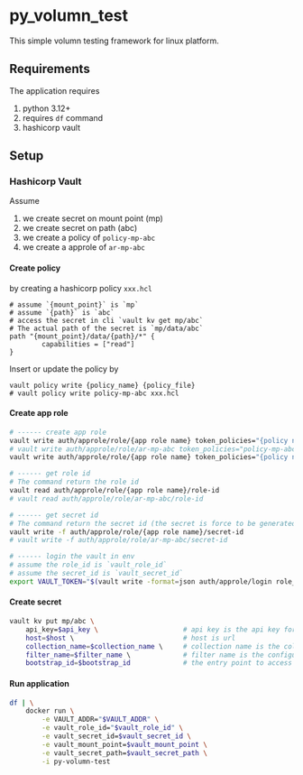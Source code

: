 
# py_volumn_test
This simple volumn testing framework for linux platform.

## Requirements
The application requires
1. python 3.12+
2. requires `df` command
3. hashicorp vault

## Setup
### Hashicorp Vault
Assume
1. we create secret on mount point (mp)
2. we create secret on path (abc)
3. we create a policy of `policy-mp-abc`
3. we create a approle of `ar-mp-abc`


#### Create policy
by creating a hashicorp policy `xxx.hcl`
```hcl
# assume `{mount_point}` is `mp`
# assume `{path}` is `abc`
# access the secret in cli `vault kv get mp/abc`
# The actual path of the secret is `mp/data/abc`
path "{mount_point}/data/{path}/*" {
        capabilities = ["read"]
}
```

Insert or update the policy by 
```
vault policy write {policy_name} {policy_file}
# vault policy write policy-mp-abc xxx.hcl
```

#### Create app role
```sh
# ------ create app role
vault write auth/approle/role/{app role name} token_policies="{policy name}" token_ttl="15m" token_max_ttl="2h"
# vault write auth/approle/role/ar-mp-abc token_policies="policy-mp-abc" token_ttl="15m" token_max_ttl="2h"
vault write auth/approle/role/{app role name} token_policies="{policy name}" token_ttl="15m" token_max_ttl="2h"

# ------ get role id
# The command return the role id
vault read auth/approle/role/{app role name}/role-id
# vault read auth/approle/role/ar-mp-abc/role-id

# ------ get secret id
# The command return the secret id (the secret is force to be generated, without re-view the secret id)
vault write -f auth/approle/role/{app role name}/secret-id
# vault write -f auth/approle/role/ar-mp-abc/secret-id

# ------ login the vault in env
# assume the role_id is `vault_role_id`
# assume the secret_id is `vault_secret_id`
export VAULT_TOKEN="$(vault write -format=json auth/approle/login role_id=$vault_role_id secret_id=$vault_secret_id | jq -r '.auth.client_token')"

```

#### Create secret

```bash
vault kv put mp/abc \
    api_key=$api_key \                     # api key is the api key for restdb.io
    host=$host \                           # host is url
    collection_name=$collection_name \     # collection name is the collection name
    filter_name=$filter_name \             # filter name is the configuration name to filter
    bootstrap_id=$bootstrap_id             # the entry point to access
```

#### Run application
```bash
df | \
    docker run \
        -e VAULT_ADDR="$VAULT_ADDR" \
        -e vault_role_id="$vault_role_id" \
        -e vault_secret_id=$vault_secret_id \
        -e vault_mount_point=$vault_mount_point \
        -e vault_secret_path=$vault_secret_path \
        -i py-volumn-test  
``` 